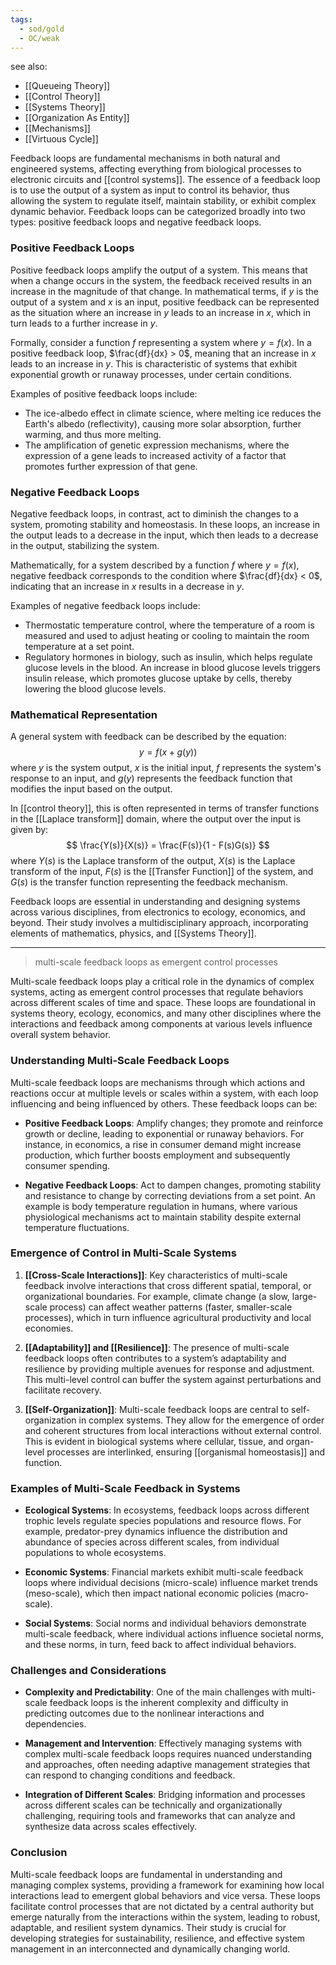 ```yaml
---
tags:
  - sod/gold
  - OC/weak
---
```

see also:
- [[Queueing Theory]]
- [[Control Theory]]
- [[Systems Theory]]
- [[Organization As Entity]]
- [[Mechanisms]]
- [[Virtuous Cycle]]

Feedback loops are fundamental mechanisms in both natural and engineered systems, affecting everything from biological processes to electronic circuits and [[control systems]]. The essence of a feedback loop is to use the output of a system as input to control its behavior, thus allowing the system to regulate itself, maintain stability, or exhibit complex dynamic behavior. Feedback loops can be categorized broadly into two types: positive feedback loops and negative feedback loops.

### Positive Feedback Loops

Positive feedback loops amplify the output of a system. This means that when a change occurs in the system, the feedback received results in an increase in the magnitude of that change. In mathematical terms, if $y$ is the output of a system and $x$ is an input, positive feedback can be represented as the situation where an increase in $y$ leads to an increase in $x$, which in turn leads to a further increase in $y$.

Formally, consider a function $f$ representing a system where $y = f(x)$. In a positive feedback loop, $\frac{df}{dx} > 0$, meaning that an increase in $x$ leads to an increase in $y$. This is characteristic of systems that exhibit exponential growth or runaway processes, under certain conditions.

Examples of positive feedback loops include:
- The ice-albedo effect in climate science, where melting ice reduces the Earth's albedo (reflectivity), causing more solar absorption, further warming, and thus more melting.
- The amplification of genetic expression mechanisms, where the expression of a gene leads to increased activity of a factor that promotes further expression of that gene.

### Negative Feedback Loops

Negative feedback loops, in contrast, act to diminish the changes to a system, promoting stability and homeostasis. In these loops, an increase in the output leads to a decrease in the input, which then leads to a decrease in the output, stabilizing the system.

Mathematically, for a system described by a function $f$ where $y = f(x)$, negative feedback corresponds to the condition where $\frac{df}{dx} < 0$, indicating that an increase in $x$ results in a decrease in $y$.

Examples of negative feedback loops include:
- Thermostatic temperature control, where the temperature of a room is measured and used to adjust heating or cooling to maintain the room temperature at a set point.
- Regulatory hormones in biology, such as insulin, which helps regulate glucose levels in the blood. An increase in blood glucose levels triggers insulin release, which promotes glucose uptake by cells, thereby lowering the blood glucose levels.

### Mathematical Representation

A general system with feedback can be described by the equation:
$$
y = f(x + g(y))
$$
where $y$ is the system output, $x$ is the initial input, $f$ represents the system's response to an input, and $g(y)$ represents the feedback function that modifies the input based on the output.

In [[control theory]], this is often represented in terms of transfer functions in the [[Laplace transform]] domain, where the output over the input is given by:
$$
\frac{Y(s)}{X(s)} = \frac{F(s)}{1 - F(s)G(s)}
$$
where $Y(s)$ is the Laplace transform of the output, $X(s)$ is the Laplace transform of the input, $F(s)$ is the [[Transfer Function]] of the system, and $G(s)$ is the transfer function representing the feedback mechanism.

Feedback loops are essential in understanding and designing systems across various disciplines, from electronics to ecology, economics, and beyond. Their study involves a multidisciplinary approach, incorporating elements of mathematics, physics, and [[Systems Theory]].

---

>multi-scale feedback loops as emergent control processes

Multi-scale feedback loops play a critical role in the dynamics of complex systems, acting as emergent control processes that regulate behaviors across different scales of time and space. These loops are foundational in systems theory, ecology, economics, and many other disciplines where the interactions and feedback among components at various levels influence overall system behavior.

### Understanding Multi-Scale Feedback Loops

Multi-scale feedback loops are mechanisms through which actions and reactions occur at multiple levels or scales within a system, with each loop influencing and being influenced by others. These feedback loops can be:

- **Positive Feedback Loops**: Amplify changes; they promote and reinforce growth or decline, leading to exponential or runaway behaviors. For instance, in economics, a rise in consumer demand might increase production, which further boosts employment and subsequently consumer spending.
  
- **Negative Feedback Loops**: Act to dampen changes, promoting stability and resistance to change by correcting deviations from a set point. An example is body temperature regulation in humans, where various physiological mechanisms act to maintain stability despite external temperature fluctuations.

### Emergence of Control in Multi-Scale Systems

1. **[[Cross-Scale Interactions]]**: Key characteristics of multi-scale feedback involve interactions that cross different spatial, temporal, or organizational boundaries. For example, climate change (a slow, large-scale process) can affect weather patterns (faster, smaller-scale processes), which in turn influence agricultural productivity and local economies.

2. **[[Adaptability]] and [[Resilience]]**: The presence of multi-scale feedback loops often contributes to a system’s adaptability and resilience by providing multiple avenues for response and adjustment. This multi-level control can buffer the system against perturbations and facilitate recovery.

3. **[[Self-Organization]]**: Multi-scale feedback loops are central to self-organization in complex systems. They allow for the emergence of order and coherent structures from local interactions without external control. This is evident in biological systems where cellular, tissue, and organ-level processes are interlinked, ensuring [[organismal homeostasis]] and function.

### Examples of Multi-Scale Feedback in Systems

- **Ecological Systems**: In ecosystems, feedback loops across different trophic levels regulate species populations and resource flows. For example, predator-prey dynamics influence the distribution and abundance of species across different scales, from individual populations to whole ecosystems.

- **Economic Systems**: Financial markets exhibit multi-scale feedback loops where individual decisions (micro-scale) influence market trends (meso-scale), which then impact national economic policies (macro-scale).

- **Social Systems**: Social norms and individual behaviors demonstrate multi-scale feedback, where individual actions influence societal norms, and these norms, in turn, feed back to affect individual behaviors.

### Challenges and Considerations

- **Complexity and Predictability**: One of the main challenges with multi-scale feedback loops is the inherent complexity and difficulty in predicting outcomes due to the nonlinear interactions and dependencies.
  
- **Management and Intervention**: Effectively managing systems with complex multi-scale feedback loops requires nuanced understanding and approaches, often needing adaptive management strategies that can respond to changing conditions and feedback.

- **Integration of Different Scales**: Bridging information and processes across different scales can be technically and organizationally challenging, requiring tools and frameworks that can analyze and synthesize data across scales effectively.

### Conclusion

Multi-scale feedback loops are fundamental in understanding and managing complex systems, providing a framework for examining how local interactions lead to emergent global behaviors and vice versa. These loops facilitate control processes that are not dictated by a central authority but emerge naturally from the interactions within the system, leading to robust, adaptable, and resilient system dynamics. Their study is crucial for developing strategies for sustainability, resilience, and effective system management in an interconnected and dynamically changing world.